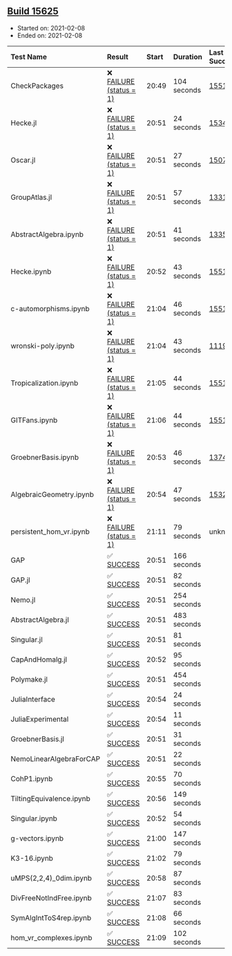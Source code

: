 ## [Build 15625](https://oscarci.mathematik.uni-kl.de/job/oscar/15625/)

* Started on: 2021-02-08
* Ended on: 2021-02-08

| Test Name    | Result | Start | Duration | Last Success | First Failure |
|:-------------|:-------|:------|:---------|:-------------|:--------------|
| CheckPackages | ❌ [FAILURE (status = 1)](https://oscarci.mathematik.uni-kl.de/job/oscar/15625/artifact/logs/build-15625/CheckPackages.log) | 20:49 | 104 seconds | [15514](https://oscarci.mathematik.uni-kl.de/job/oscar/15514/) | [15515](https://oscarci.mathematik.uni-kl.de/job/oscar/15515/) |
| Hecke.jl | ❌ [FAILURE (status = 1)](https://oscarci.mathematik.uni-kl.de/job/oscar/15625/artifact/logs/build-15625/Hecke.jl.log) | 20:51 | 24 seconds | [15344](https://oscarci.mathematik.uni-kl.de/job/oscar/15344/) | [15348](https://oscarci.mathematik.uni-kl.de/job/oscar/15348/) |
| Oscar.jl | ❌ [FAILURE (status = 1)](https://oscarci.mathematik.uni-kl.de/job/oscar/15625/artifact/logs/build-15625/Oscar.jl.log) | 20:51 | 27 seconds | [15079](https://oscarci.mathematik.uni-kl.de/job/oscar/15079/) | [15080](https://oscarci.mathematik.uni-kl.de/job/oscar/15080/) |
| GroupAtlas.jl | ❌ [FAILURE (status = 1)](https://oscarci.mathematik.uni-kl.de/job/oscar/15625/artifact/logs/build-15625/GroupAtlas.jl.log) | 20:51 | 57 seconds | [13311](https://oscarci.mathematik.uni-kl.de/job/oscar/13311/) | [13312](https://oscarci.mathematik.uni-kl.de/job/oscar/13312/) |
| AbstractAlgebra.ipynb | ❌ [FAILURE (status = 1)](https://oscarci.mathematik.uni-kl.de/job/oscar/15625/artifact/logs/build-15625/AbstractAlgebra.ipynb.log) | 20:51 | 41 seconds | [13355](https://oscarci.mathematik.uni-kl.de/job/oscar/13355/) | [13356](https://oscarci.mathematik.uni-kl.de/job/oscar/13356/) |
| Hecke.ipynb | ❌ [FAILURE (status = 1)](https://oscarci.mathematik.uni-kl.de/job/oscar/15625/artifact/logs/build-15625/Hecke.ipynb.log) | 20:52 | 43 seconds | [15514](https://oscarci.mathematik.uni-kl.de/job/oscar/15514/) | [15515](https://oscarci.mathematik.uni-kl.de/job/oscar/15515/) |
| c-automorphisms.ipynb | ❌ [FAILURE (status = 1)](https://oscarci.mathematik.uni-kl.de/job/oscar/15625/artifact/logs/build-15625/c-automorphisms.ipynb.log) | 21:04 | 46 seconds | [15514](https://oscarci.mathematik.uni-kl.de/job/oscar/15514/) | [15515](https://oscarci.mathematik.uni-kl.de/job/oscar/15515/) |
| wronski-poly.ipynb | ❌ [FAILURE (status = 1)](https://oscarci.mathematik.uni-kl.de/job/oscar/15625/artifact/logs/build-15625/wronski-poly.ipynb.log) | 21:04 | 43 seconds | [11192](https://oscarci.mathematik.uni-kl.de/job/oscar/11192/) | [11193](https://oscarci.mathematik.uni-kl.de/job/oscar/11193/) |
| Tropicalization.ipynb | ❌ [FAILURE (status = 1)](https://oscarci.mathematik.uni-kl.de/job/oscar/15625/artifact/logs/build-15625/Tropicalization.ipynb.log) | 21:05 | 44 seconds | [15514](https://oscarci.mathematik.uni-kl.de/job/oscar/15514/) | [15515](https://oscarci.mathematik.uni-kl.de/job/oscar/15515/) |
| GITFans.ipynb | ❌ [FAILURE (status = 1)](https://oscarci.mathematik.uni-kl.de/job/oscar/15625/artifact/logs/build-15625/GITFans.ipynb.log) | 21:06 | 44 seconds | [15514](https://oscarci.mathematik.uni-kl.de/job/oscar/15514/) | [15515](https://oscarci.mathematik.uni-kl.de/job/oscar/15515/) |
| GroebnerBasis.ipynb | ❌ [FAILURE (status = 1)](https://oscarci.mathematik.uni-kl.de/job/oscar/15625/artifact/logs/build-15625/GroebnerBasis.ipynb.log) | 20:53 | 46 seconds | [13748](https://oscarci.mathematik.uni-kl.de/job/oscar/13748/) | [13749](https://oscarci.mathematik.uni-kl.de/job/oscar/13749/) |
| AlgebraicGeometry.ipynb | ❌ [FAILURE (status = 1)](https://oscarci.mathematik.uni-kl.de/job/oscar/15625/artifact/logs/build-15625/AlgebraicGeometry.ipynb.log) | 20:54 | 47 seconds | [15322](https://oscarci.mathematik.uni-kl.de/job/oscar/15322/) | [15323](https://oscarci.mathematik.uni-kl.de/job/oscar/15323/) |
| persistent_hom_vr.ipynb | ❌ [FAILURE (status = 1)](https://oscarci.mathematik.uni-kl.de/job/oscar/15625/artifact/logs/build-15625/persistent_hom_vr.ipynb.log) | 21:11 | 79 seconds | unknown | unknown |
| GAP | ✅ [SUCCESS](https://oscarci.mathematik.uni-kl.de/job/oscar/15625/artifact/logs/build-15625/GAP.log) | 20:51 | 166 seconds |  |  |
| GAP.jl | ✅ [SUCCESS](https://oscarci.mathematik.uni-kl.de/job/oscar/15625/artifact/logs/build-15625/GAP.jl.log) | 20:51 | 82 seconds |  |  |
| Nemo.jl | ✅ [SUCCESS](https://oscarci.mathematik.uni-kl.de/job/oscar/15625/artifact/logs/build-15625/Nemo.jl.log) | 20:51 | 254 seconds |  |  |
| AbstractAlgebra.jl | ✅ [SUCCESS](https://oscarci.mathematik.uni-kl.de/job/oscar/15625/artifact/logs/build-15625/AbstractAlgebra.jl.log) | 20:51 | 483 seconds |  |  |
| Singular.jl | ✅ [SUCCESS](https://oscarci.mathematik.uni-kl.de/job/oscar/15625/artifact/logs/build-15625/Singular.jl.log) | 20:51 | 81 seconds |  |  |
| CapAndHomalg.jl | ✅ [SUCCESS](https://oscarci.mathematik.uni-kl.de/job/oscar/15625/artifact/logs/build-15625/CapAndHomalg.jl.log) | 20:52 | 95 seconds |  |  |
| Polymake.jl | ✅ [SUCCESS](https://oscarci.mathematik.uni-kl.de/job/oscar/15625/artifact/logs/build-15625/Polymake.jl.log) | 20:51 | 454 seconds |  |  |
| JuliaInterface | ✅ [SUCCESS](https://oscarci.mathematik.uni-kl.de/job/oscar/15625/artifact/logs/build-15625/JuliaInterface.log) | 20:54 | 24 seconds |  |  |
| JuliaExperimental | ✅ [SUCCESS](https://oscarci.mathematik.uni-kl.de/job/oscar/15625/artifact/logs/build-15625/JuliaExperimental.log) | 20:54 | 11 seconds |  |  |
| GroebnerBasis.jl | ✅ [SUCCESS](https://oscarci.mathematik.uni-kl.de/job/oscar/15625/artifact/logs/build-15625/GroebnerBasis.jl.log) | 20:51 | 31 seconds |  |  |
| NemoLinearAlgebraForCAP | ✅ [SUCCESS](https://oscarci.mathematik.uni-kl.de/job/oscar/15625/artifact/logs/build-15625/NemoLinearAlgebraForCAP.log) | 20:51 | 22 seconds |  |  |
| CohP1.ipynb | ✅ [SUCCESS](https://oscarci.mathematik.uni-kl.de/job/oscar/15625/artifact/logs/build-15625/CohP1.ipynb.log) | 20:55 | 70 seconds |  |  |
| TiltingEquivalence.ipynb | ✅ [SUCCESS](https://oscarci.mathematik.uni-kl.de/job/oscar/15625/artifact/logs/build-15625/TiltingEquivalence.ipynb.log) | 20:56 | 149 seconds |  |  |
| Singular.ipynb | ✅ [SUCCESS](https://oscarci.mathematik.uni-kl.de/job/oscar/15625/artifact/logs/build-15625/Singular.ipynb.log) | 20:52 | 54 seconds |  |  |
| g-vectors.ipynb | ✅ [SUCCESS](https://oscarci.mathematik.uni-kl.de/job/oscar/15625/artifact/logs/build-15625/g-vectors.ipynb.log) | 21:00 | 147 seconds |  |  |
| K3-16.ipynb | ✅ [SUCCESS](https://oscarci.mathematik.uni-kl.de/job/oscar/15625/artifact/logs/build-15625/K3-16.ipynb.log) | 21:02 | 79 seconds |  |  |
| uMPS(2,2,4)_0dim.ipynb | ✅ [SUCCESS](https://oscarci.mathematik.uni-kl.de/job/oscar/15625/artifact/logs/build-15625/uMPS-2-2-4-_0dim.ipynb.log) | 20:58 | 87 seconds |  |  |
| DivFreeNotIndFree.ipynb | ✅ [SUCCESS](https://oscarci.mathematik.uni-kl.de/job/oscar/15625/artifact/logs/build-15625/DivFreeNotIndFree.ipynb.log) | 21:07 | 83 seconds |  |  |
| SymAlgIntToS4rep.ipynb | ✅ [SUCCESS](https://oscarci.mathematik.uni-kl.de/job/oscar/15625/artifact/logs/build-15625/SymAlgIntToS4rep.ipynb.log) | 21:08 | 66 seconds |  |  |
| hom_vr_complexes.ipynb | ✅ [SUCCESS](https://oscarci.mathematik.uni-kl.de/job/oscar/15625/artifact/logs/build-15625/hom_vr_complexes.ipynb.log) | 21:09 | 102 seconds |  |  |
